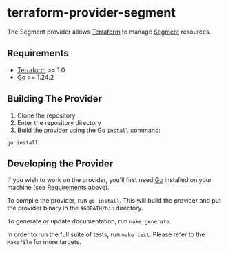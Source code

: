 # terraform-provider-segment

The Segment provider allows [Terraform](https://www.terraform.io/) to manage [Segment](https://segment.com/docs/) resources. 

## Requirements

- [Terraform](https://www.terraform.io/downloads.html) >= 1.0
- [Go](https://golang.org/doc/install) >= 1.24.2

## Building The Provider

1. Clone the repository
1. Enter the repository directory
1. Build the provider using the Go `install` command:

```shell
go install
```

## Developing the Provider

If you wish to work on the provider, you'll first need [Go](http://www.golang.org) installed on your machine (see [Requirements](#requirements) above).

To compile the provider, run `go install`. This will build the provider and put the provider binary in the `$GOPATH/bin` directory.

To generate or update documentation, run `make generate`.

In order to run the full suite of tests, run `make test`. Please refer to the `Makefile` for more targets.
